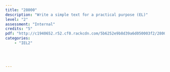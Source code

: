 ```yaml
---
title: "28000"
description: "Write a simple text for a practical purpose (EL)"
level: "2"
assessment: "Internal"
credits: "5"
pdf: "http://c1940652.r52.cf0.rackcdn.com/5b6252e9b8d39a6d050003f2/28000.pdf"
categories:
    - "IEL2"
    
    
    
    
---
```


